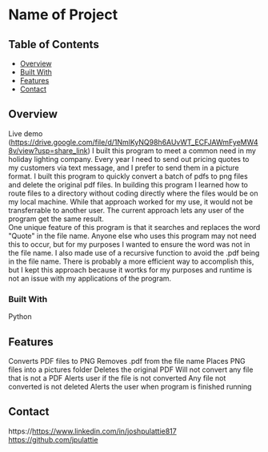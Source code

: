 # Name of Project

## Table of Contents

- [Overview](#overview)
- [Built With](#built-with)
- [Features](#features)
- [Contact](#contact)

## Overview

Live demo
(https://drive.google.com/file/d/1NmlKyNQ98h6AUvWT_ECFJAWmFyeMW48v/view?usp=share_link)
I built this program to meet a common need in my holiday lighting company.  Every year I need to send out pricing quotes to my customers via text message, and I prefer to send them in a picture format.  I built this program to quickly convert a batch of pdfs to png files and delete the original pdf files.
In building this program I learned how to route files to a directory without coding directly where the files would be on my local machine. While that approach worked for my use, it would not be transferrable to another user.  The current approach lets any user of the program get the same result.    
One unique feature of this program is that it searches and replaces the word "Quote" in the file name.  Anyone else who uses this program may not need this to occur, but for my purposes I wanted to ensure the word was not in the file name. I also made use of a recursive function to avoid the .pdf being in the file name.  There is probably a more efficient way to accomplish this, but I kept this approach because it wortks for my purposes and runtime is not an issue with my applications of the program.


### Built With

Python

## Features

Converts PDF files to PNG
Removes .pdf from the file name
Places PNG files into a pictures folder
Deletes the original PDF
Will not convert any file that is not a PDF
Alerts user if the file is not converted
Any file not converted is not deleted
Alerts the user when program is finished running


## Contact

https://https://www.linkedin.com/in/joshpulattie817
https://github.com/jpulattie

